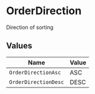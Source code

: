 # OrderDirection

Direction of sorting


## Values

| Name                 | Value                |
| -------------------- | -------------------- |
| `OrderDirectionAsc`  | ASC                  |
| `OrderDirectionDesc` | DESC                 |